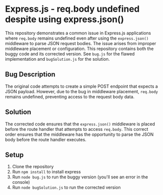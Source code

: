 # Express.js - req.body undefined despite using express.json()

This repository demonstrates a common issue in Express.js applications where `req.body` remains undefined even after using the `express.json()` middleware to parse JSON request bodies.  The issue arises from improper middleware placement or configuration.  This repository contains both the buggy code and its corrected version.  See `bug.js` for the flawed implementation and `bugSolution.js` for the solution.

## Bug Description

The original code attempts to create a simple POST endpoint that expects a JSON payload.  However, due to the bug in middleware placement, `req.body` remains undefined, preventing access to the request body data.

## Solution

The corrected code ensures that the `express.json()` middleware is placed before the route handler that attempts to access `req.body`.  This correct order ensures that the middleware has the opportunity to parse the JSON body before the route handler executes.

## Setup

1. Clone the repository
2. Run `npm install` to install express
3. Run `node bug.js` to run the buggy version (you'll see an error in the console)
4. Run `node bugSolution.js` to run the corrected version